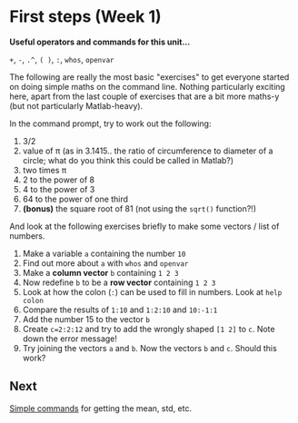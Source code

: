 #  First steps (Week 1)

**Useful operators and commands for this unit...**

``+``, ``-``, ``.^``, ``( )``, ``:``, ``whos``, ``openvar``

The following are really the most basic "exercises" to get everyone started on doing simple maths on the command line. Nothing particularly exciting here, apart from the last couple of exercises that are a bit more maths-y (but not particularly Matlab-heavy).

In the command prompt, try to work out the following:

1.	3/2
2.	value of π (as in 3.1415.. the ratio of circumference to diameter of a circle; what do you think this could be called in Matlab?)
3.	two times π
4.	2 to the power of 8
5.	4 to the power of 3
6.	64 to the power of one third
7.	**(bonus)** the square root of 81 (not using the ``sqrt()`` function?!)


And look at the following exercises briefly to make some vectors / list of numbers.

1.	Make a variable ``a`` containing the number ``10``
2.	Find out more about ``a`` with ``whos`` and ``openvar``
3.	Make a **column vector** ``b`` containing ``1 2 3``
4.	Now redefine ``b`` to be a **row vector** containing ``1 2 3``
5.	Look at how the colon (``:``) can be used to fill in numbers. Look at ``help colon``
6.	Compare the results of ``1:10``  and ``1:2:10`` and ``10:-1:1``
7.	Add the number 15 to the vector ``b``
8.  Create ``c=2:2:12`` and try to add the wrongly shaped ``[1 2]``  to ``c``. Note down the error message!
9.  Try joining the vectors ``a`` and ``b``. Now the vectors ``b`` and ``c``. Should this work?

##  Next

[Simple commands](02-simpleCommands.md) for getting the mean, std, etc.

